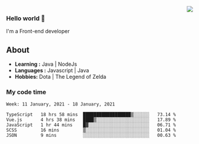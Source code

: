 <img align='right' src="https://github-readme-stats.vercel.app/api?username=jumodada&show_icons=true&theme=vue">

### Hello world 👋

I'm a Front-end developer 
    
## About
-  **Learning :** Java | NodeJs
-  **Languages :** Javascript | Java
-  **Hobbies:** Dota | The Legend of Zelda

### My code time

<!--START_SECTION:waka-->
```text
Week: 11 January, 2021 - 18 January, 2021

TypeScript   18 hrs 58 mins  ██████████████████▒░░░░░░   73.14 % 
Vue.js       4 hrs 38 mins   ████▒░░░░░░░░░░░░░░░░░░░░   17.89 % 
JavaScript   1 hr 44 mins    █▓░░░░░░░░░░░░░░░░░░░░░░░   06.71 % 
SCSS         16 mins         ▒░░░░░░░░░░░░░░░░░░░░░░░░   01.04 % 
JSON         9 mins          ░░░░░░░░░░░░░░░░░░░░░░░░░   00.63 % 
```
<!--END_SECTION:waka-->

